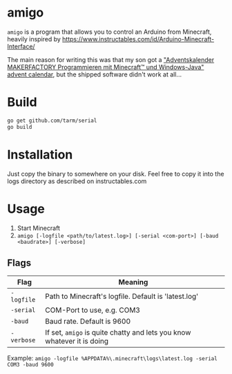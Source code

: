 # amigo

`amigo` is a program that allows you to control an Arduino from 
Minecraft, heavily inspired by https://www.instructables.com/id/Arduino-Minecraft-Interface/

The main reason for writing this was that my son got a ["Adventskalender MAKERFACTORY Programmieren mit Minecraft™ und Windows-Java" advent calendar](https://www.conrad.ch/de/adventskalender-makerfactory-programmieren-mit-minecraft-und-windows-java-1662789.html),
but the shipped software didn't work at all...

# Build
```bash
go get github.com/tarm/serial
go build
```

# Installation
Just copy the binary to somewhere on your disk. Feel free to copy it into the 
logs directory as described on instructables.com

# Usage
1. Start Minecraft
2. `amigo [-logfile <path/to/latest.log>] [-serial <com-port>] [-baud <baudrate>] [-verbose]`

## Flags

| Flag         | Meaning                                                                  |
|--------------|--------------------------------------------------------------------------|
| `-logfile`   | Path to Minecraft's logfile. Default is 'latest.log'                     |
| `-serial`    | COM-Port to use, e.g. COM3                                               |
| `-baud`      | Baud rate. Default is 9600                                               |
| `-verbose`   | If set, `amigo` is quite chatty and lets you know whatever it is doing   |

Example: `amigo -logfile %APPDATA%\.minecraft\logs\latest.log -serial COM3 -baud 9600`
